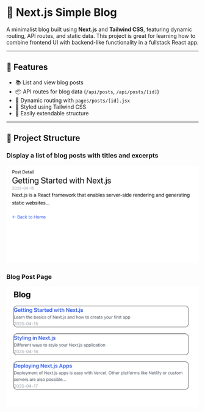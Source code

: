 # 📝 Next.js Simple Blog

A minimalist blog built using **Next.js** and **Tailwind CSS**, featuring dynamic routing, API routes, and static data. This project is great for learning how to combine frontend UI with backend-like functionality in a fullstack React app.

---

## 🚀 Features

- 📚 List and view blog posts
- 📦 API routes for blog data (`/api/posts`, `/api/posts/[id]`)
- 🧩 Dynamic routing with `pages/posts/[id].jsx`
- 🎨 Styled using Tailwind CSS
- 🧱 Easily extendable structure

---

## 📁 Project Structure

### Display a list of blog posts with titles and excerpts

![Laptop](screenshots/s1.png)

### Blog Post Page

![Tab](screenshots/s2.png)
